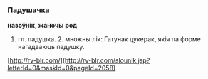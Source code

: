 ### Падушачка
**назоўнік, жаночы род**

1. гл. падушка. 2. множны лік: Гатунак цукерак, якія па форме нагадваюць падушку.

<a rel="author">[http://rv-blr.com/](http://rv-blr.com/slounik.jsp?letterId=0&maskId=0&pageId=2058)</a>
